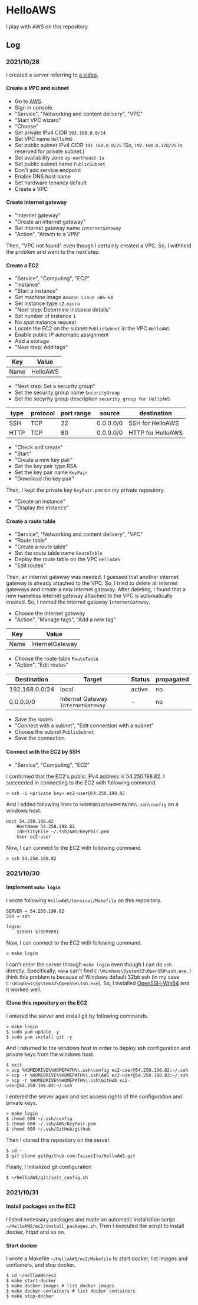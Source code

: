 # HelloAWS

I play with AWS on this repository

## Log

### 2021/10/28

I created a server referring to [a video](https://www.youtube.com/watch?v=HvrIPQ77xRY).

#### Create a VPC and subnet

- Go to [AWS](https://aws.amazon.com).
- Sign in console.
- "Service", "Networking and content delivery", "VPC"
- "Start VPC wizard"
- "Choose"
- Set private IPv4 CIDR `192.168.0.0/24`
- Set VPC name `HelloAWS`
- Set public subnet IPv4 CIDR `192.168.0.0/25` (So, `192.168.0.128/25` is reserved for private subnet.)
- Set availability zone `ap-northeast-1a`
- Set public subnet name `PublicSubnet`
- Don't add service endpoint
- Enable DNS host name
- Set hardware tenancy default
- Create a VPC

#### Create internet gateway

- "Internet gateway"
- "Create an internet gateway"
- Set internet gateway name `InternetGateway`
- "Action", "Attach to a VPN"

Then, "VPC not found" even though I certainly created a VPC.
So, I withheld the problem and went to the next step.

#### Create a EC2

- "Service", "Computing", "EC2"
- "Instance"
- "Start a instance"
- Set machine image `Amazon Linuz x86-64`
- Set instance type `t2.micro`
- "Next step: Determine instance details"
- Set number of instance `1`
- No spot instance request
- Locate the EC2 on the subnet `PublicSubnet` in the VPC `HelloAWS`
- Enable public IP automatic assignment
- Add a storage
- "Next step: Add tags"

| Key  | Value    |
| ---- | -------- |
| Name | HelloAWS |

- "Next step: Set a security group"
- Set the security group name `SecurityGroup`
- Set the secyrity group description `security group for HelloAWS`

| type | protocol | port range | source    | destination       |
| ---- | -------- | ---------- | --------- | ----------------- |
| SSH  | TCP      | 22         | 0.0.0.0/0 | SSH for HelloAWS  |
| HTTP | TCP      | 80         | 0.0.0.0/0 | HTTP for HelloAWS |

- "Check and create"
- "Start"
- "Create a new key pair"
- Set the key pair type RSA
- Set the key pair name `KeyPair`
- "Download the key pair"

Then, I kept the private key `KeyPair.pem` on my private repository.

- "Create an instance"
- "Display the instance"

#### Create a route table

- "Service", "Networking and content delivery", "VPC"
- "Route table"
- "Create a route table"
- Set the route table name `RouteTable`
- Deploy the route table on the VPC `HelloAWS`
- "Edit routes"

Then, an internet gateway was needed.
I guessed that another internet gateway is already attached to the VPC.
So, I tried to delete all internet gateways and create a new internet gateway.
After deleting, I found that a new nameless internet gateway attached to the VPC is automatically created.
So, I named the internet gateway `InternetGateway`.

- Choose the internet gateway
- "Action", "Manage tags", "Add a new tag"

| Key  | Value           |
| ---- | --------------- |
| Name | InternetGateway |

- Choose the route table `RouteTable`
- "Action", "Edit routes"

| Destination    | Target                             | Status | propagated |
| -------------- | ---------------------------------- | ------ | ---------- |
| 192.168.0.0/24 | local                              | active | no         |
| 0.0.0.0/0      | Internet Gateway `InternetGateway` | -      | no         |

- Save the routes
- "Connect with a subnet", "Edit connection with a subnet"
- Choose the subnet `PublicSubnet`
- Save the connection

#### Connect with the EC2 by SSH

- "Service", "Computing", "EC2"

I confirmed that the EC2's public IPv4 address is 54.250.198.82.
I succeeded in connecting to the EC2 with following command.

```
> ssh -i <private key> ec2-user@54.250.198.82
```

And I added following lines to `%HOMEDRIVE%%HOMEPATH%\.ssh\config` on a windows host.

```
Host 54.250.198.82
	HostName 54.250.198.82
	IdentityFile ~/.ssh/AWS/KeyPair.pem
	User ec2-user
```

Now, I can connect to the EC2 with following command.

```
> ssh 54.250.198.82
```

### 2021/10/30

#### Implement `make login`

I wrote following `HelloAWS/terminal/Makefile` on this repository.

```
SERVER = 54.250.198.82
SSH = ssh

login:
	$(SSH) $(SERVER)

```

Now, I can connect to the EC2 with following command.

```
> make login
```

I can't enter the server through `make login` even though I can do `ssh` directly.
Specifically, `make` can't find `C:\Windows\System32\OpenSSH\ssh.exe`.
I think this problem is because of Windows default 32bit ssh (in my case `C:\Windows\System32\OpenSSH\ssh.exe`).
So, I installed [OpenSSH-Win64](https://github.com/PowerShell/Win32-OpenSSH/releases) and it worked well.

#### Clone this repository on the EC2

I entered the server and install git by following commands.

```
> make login
$ sudo yum update -y
$ sudo yum install git -y
```

And I returned to the windows host in order to deploy ssh configuration and private keys from the windows host.

```
$ exit
> scp %HOMEDRIVE%%HOMEPATH%\.ssh\config ec2-user@54.250.198.82:~/.ssh
> scp -r %HOMEDRIVE%%HOMEPATH%\.ssh\AWS ec2-user@54.250.198.82:~/.ssh
> scp -r %HOMEDRIVE%%HOMEPATH%\.ssh\GitHub ec2-user@54.250.198.82:~/.ssh
```

I entered the server again and set access rights of the configuration and private keys.

```
> make login
$ chmod 600 ~/.ssh/config
$ chmod 600 ~/.ssh/AWS/KeyPair.pem
$ chmod 600 ~/.ssh/GitHub/github
```

Then I cloned this repository on the server.

```
$ cd ~
$ git clone git@github.com:TaiseiIto/HelloAWS.git
```

Finally, I initialized git configuration

```
$ ~/HelloAWS/git/init_config.sh
```

### 2021/10/31

#### Install packages on the EC2

I listed necessary packages and made an automatic installation script `~/HelloAWS/ec2/install_packages.sh`.
Then I executed the script to install docker, httpd and so on.

#### Start docker

I wrote a Makefile `~/HelloAWS/ec2/Makefile` to start docker, list images and containers, and stop docker.

```
$ cd ~/HelloAWS/ec2
$ make start-docker
$ make docker-images # list docker images
$ make docker-containers # list docker containers
$ make stop-docker
```

